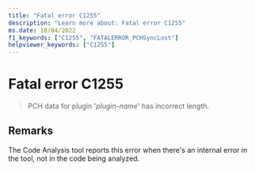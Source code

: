 ```yaml
---
title: "Fatal error C1255"
description: "Learn more about: Fatal error C1255"
ms.date: 10/04/2022
f1_keywords: ["C1255", "FATALERROR_PCHSyncLost"]
helpviewer_keywords: ["C1255"]
---
```

# Fatal error C1255

> PCH data for plugin '*plugin-name*' has incorrect length.

## Remarks

The Code Analysis tool reports this error when there's an internal error in the tool, not in the code being analyzed.
